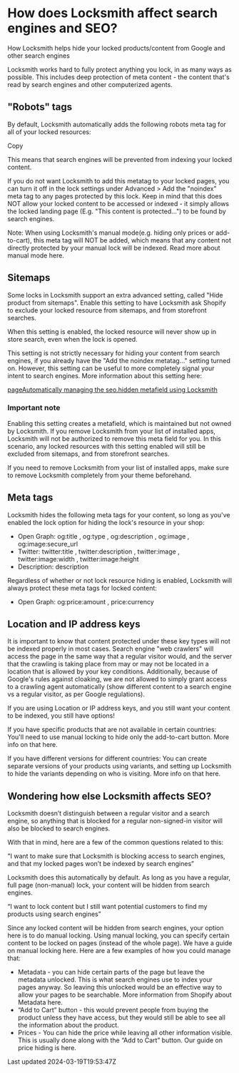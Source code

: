 # How does Locksmith affect search engines and SEO?

How Locksmith helps hide your locked products/content from Google and other search engines

Locksmith works hard to fully protect anything you lock, in as many ways as possible. This includes deep protection of meta content - the content that's read by search engines and other computerized agents.

## "Robots" tags

By default, Locksmith automatically adds the following robots meta tag for all of your locked resources:

Copy

    

This means that search engines will be prevented from indexing your locked content.

If you do not want Locksmith to add this metatag to your locked pages, you can turn it off in the lock settings under Advanced \> Add the "noindex" meta tag to any pages protected by this lock. Keep in mind that this does NOT allow your locked content to be accessed or indexed - it simply allows the locked landing page (E.g. "This content is protected...") to be found by search engines.

Note: When using Locksmith's manual mode(e.g. hiding only prices or add-to-cart), this meta tag will NOT be added, which means that any content not directly protected by your manual lock will be indexed. Read more about manual mode here.

## Sitemaps

Some locks in Locksmith support an extra advanced setting, called "Hide product from sitemaps". Enable this setting to have Locksmith ask Shopify to exclude your locked resource from sitemaps, and from storefront searches.

When this setting is enabled, the locked resource will never show up in store search, even when the lock is opened.

This setting is not strictly necessary for hiding your content from search engines, if you already have the "Add the noindex metatag..." setting turned on. However, this setting can be useful to more completely signal your intent to search engines. More information about this setting here:

[pageAutomatically managing the seo.hidden metafield using Locksmith](/tutorials/more/automatically-hide-from-sitemaps-and-manage-seo-metafield)
### Important note

Enabling this setting creates a metafield, which is maintained but not owned by Locksmith. If you remove Locksmith from your list of installed apps, Locksmith will not be authorized to remove this meta field for you. In this scenario, any locked resources with this setting enabled will still be excluded from sitemaps, and from storefront searches.

If you need to remove Locksmith from your list of installed apps, make sure to remove Locksmith completely from your theme beforehand.

## Meta tags

Locksmith hides the following meta tags for your content, so long as you've enabled the lock option for hiding the lock's resource in your shop:

- Open Graph: og:title , og:type , og:description , og:image , og:image:secure\_url
- Twitter: twitter:title , twitter:description , twitter:image , twitter:image:width , twitter:image:height
- Description: description

Regardless of whether or not lock resource hiding is enabled, Locksmith will always protect these meta tags for locked content:

- Open Graph: og:price:amount , price:currency

## Location and IP address keys

It is important to know that content protected under these key types will not be indexed properly in most cases. Search engine "web crawlers" will access the page in the same way that a regular visitor would, and the server that the crawling is taking place from may or may not be located in a location that is allowed by your key conditions. Additionally, because of Google's rules against cloaking, we are not allowed to simply grant access to a crawling agent automatically (show different content to a search engine vs a regular visitor, as per Google regulations).

If you are using Location or IP address keys, and you still want your content to be indexed, you still have options!

If you have specific products that are not available in certain countries: You'll need to use manual locking to hide only the add-to-cart button. More info on that here.

If you have different versions for different countries: You can create separate versions of your products using variants, and setting up Locksmith to hide the variants depending on who is visiting. More info on that here.

## Wondering how else Locksmith affects SEO?

Locksmith doesn’t distinguish between a regular visitor and a search engine, so anything that is blocked for a regular non-signed-in visitor will also be blocked to search engines.

With that in mind, here are a few of the common questions related to this:

"I want to make sure that Locksmith is blocking access to search engines, and that my locked pages won’t be indexed by search engines”

Locksmith does this automatically by default. As long as you have a regular, full page (non-manual) lock, your content will be hidden from search engines.

“I want to lock content but I still want potential customers to find my products using search engines”

Since any locked content will be hidden from search engines, your option here is to do manual locking. Using manual locking, you can specify certain content to be locked on pages (instead of the whole page). We have a guide on manual locking here. Here are a few examples of how you could manage that:

- Metadata - you can hide certain parts of the page but leave the metadata unlocked. This is what search engines use to index your pages anyway. So leaving this unlocked would be an effective way to allow your pages to be searchable. More information from Shopify about Metadata here.
- “Add to Cart” button - this would prevent people from buying the product unless they have access, but they would still be able to see all the information about the product.
- Prices - You can hide the price while leaving all other information visible. This is usually done along with the “Add to Cart” button. Our guide on price hiding is here.

Last updated 2024-03-19T19:53:47Z